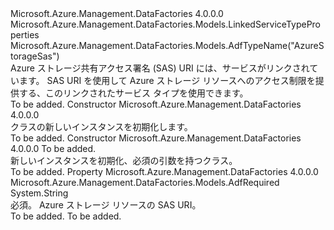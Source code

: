 <Type Name="AzureStorageSasLinkedService" FullName="Microsoft.Azure.Management.DataFactories.Models.AzureStorageSasLinkedService">
  <TypeSignature Language="C#" Value="public class AzureStorageSasLinkedService : Microsoft.Azure.Management.DataFactories.Models.LinkedServiceTypeProperties" />
  <TypeSignature Language="ILAsm" Value=".class public auto ansi beforefieldinit AzureStorageSasLinkedService extends Microsoft.Azure.Management.DataFactories.Models.LinkedServiceTypeProperties" />
  <TypeSignature Language="DocId" Value="T:Microsoft.Azure.Management.DataFactories.Models.AzureStorageSasLinkedService" />
  <TypeSignature Language="VB.NET" Value="Public Class AzureStorageSasLinkedService&#xA;Inherits LinkedServiceTypeProperties" />
  <TypeSignature Language="F#" Value="type AzureStorageSasLinkedService = class&#xA;    inherit LinkedServiceTypeProperties" />
  <AssemblyInfo>
    <AssemblyName>Microsoft.Azure.Management.DataFactories</AssemblyName>
    <AssemblyVersion>4.0.0.0</AssemblyVersion>
  </AssemblyInfo>
  <Base>
    <BaseTypeName>Microsoft.Azure.Management.DataFactories.Models.LinkedServiceTypeProperties</BaseTypeName>
  </Base>
  <Interfaces />
  <Attributes>
    <Attribute>
      <AttributeName>Microsoft.Azure.Management.DataFactories.Models.AdfTypeName("AzureStorageSas")</AttributeName>
    </Attribute>
  </Attributes>
  <Docs>
    <summary>
            Azure ストレージ共有アクセス署名 (SAS) URI には、サービスがリンクされています。 SAS URI を使用して Azure ストレージ リソースへのアクセス制限を提供する、このリンクされたサービス タイプを使用できます。
            </summary>
    <remarks>To be added.</remarks>
  </Docs>
  <Members>
    <Member MemberName=".ctor">
      <MemberSignature Language="C#" Value="public AzureStorageSasLinkedService ();" />
      <MemberSignature Language="ILAsm" Value=".method public hidebysig specialname rtspecialname instance void .ctor() cil managed" />
      <MemberSignature Language="DocId" Value="M:Microsoft.Azure.Management.DataFactories.Models.AzureStorageSasLinkedService.#ctor" />
      <MemberSignature Language="VB.NET" Value="Public Sub New ()" />
      <MemberType>Constructor</MemberType>
      <AssemblyInfo>
        <AssemblyName>Microsoft.Azure.Management.DataFactories</AssemblyName>
        <AssemblyVersion>4.0.0.0</AssemblyVersion>
      </AssemblyInfo>
      <Parameters />
      <Docs>
        <summary>
            <see cref="T:Microsoft.Azure.Management.DataFactories.Models.AzureStorageSasLinkedService" /> クラスの新しいインスタンスを初期化します。
            </summary>
        <remarks>To be added.</remarks>
      </Docs>
    </Member>
    <Member MemberName=".ctor">
      <MemberSignature Language="C#" Value="public AzureStorageSasLinkedService (string sasUri);" />
      <MemberSignature Language="ILAsm" Value=".method public hidebysig specialname rtspecialname instance void .ctor(string sasUri) cil managed" />
      <MemberSignature Language="DocId" Value="M:Microsoft.Azure.Management.DataFactories.Models.AzureStorageSasLinkedService.#ctor(System.String)" />
      <MemberSignature Language="VB.NET" Value="Public Sub New (sasUri As String)" />
      <MemberSignature Language="F#" Value="new Microsoft.Azure.Management.DataFactories.Models.AzureStorageSasLinkedService : string -&gt; Microsoft.Azure.Management.DataFactories.Models.AzureStorageSasLinkedService" Usage="new Microsoft.Azure.Management.DataFactories.Models.AzureStorageSasLinkedService sasUri" />
      <MemberType>Constructor</MemberType>
      <AssemblyInfo>
        <AssemblyName>Microsoft.Azure.Management.DataFactories</AssemblyName>
        <AssemblyVersion>4.0.0.0</AssemblyVersion>
      </AssemblyInfo>
      <Parameters>
        <Parameter Name="sasUri" Type="System.String" />
      </Parameters>
      <Docs>
        <param name="sasUri">To be added.</param>
        <summary>
            新しいインスタンスを初期化、<see cref="T:Microsoft.Azure.Management.DataFactories.Models.AzureStorageSasLinkedService" />必須の引数を持つクラス。
            </summary>
        <remarks>To be added.</remarks>
      </Docs>
    </Member>
    <Member MemberName="SasUri">
      <MemberSignature Language="C#" Value="public string SasUri { get; set; }" />
      <MemberSignature Language="ILAsm" Value=".property instance string SasUri" />
      <MemberSignature Language="DocId" Value="P:Microsoft.Azure.Management.DataFactories.Models.AzureStorageSasLinkedService.SasUri" />
      <MemberSignature Language="VB.NET" Value="Public Property SasUri As String" />
      <MemberSignature Language="F#" Value="member this.SasUri : string with get, set" Usage="Microsoft.Azure.Management.DataFactories.Models.AzureStorageSasLinkedService.SasUri" />
      <MemberType>Property</MemberType>
      <AssemblyInfo>
        <AssemblyName>Microsoft.Azure.Management.DataFactories</AssemblyName>
        <AssemblyVersion>4.0.0.0</AssemblyVersion>
      </AssemblyInfo>
      <Attributes>
        <Attribute>
          <AttributeName>Microsoft.Azure.Management.DataFactories.Models.AdfRequired</AttributeName>
        </Attribute>
      </Attributes>
      <ReturnValue>
        <ReturnType>System.String</ReturnType>
      </ReturnValue>
      <Docs>
        <summary>
            必須。 Azure ストレージ リソースの SAS URI。
            </summary>
        <value>To be added.</value>
        <remarks>To be added.</remarks>
      </Docs>
    </Member>
  </Members>
</Type>